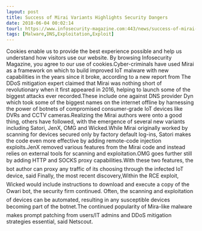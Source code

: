```yaml
---
layout: post
title: Success of Mirai Variants Highlights Security Dangers
date: 2018-06-04 00:02:14
tourl: https://www.infosecurity-magazine.com:443/news/success-of-mirai-variants/
tags: [Malware,DNS,Exploitation,Exploit]
---
```

Cookies enable us to provide the best experience possible and help us understand how visitors use our website. By browsing Infosecurity Magazine, you agree to our use of cookies.Cyber-criminals have used Mirai as a framework on which to build improved IoT malware with new capabilities in the years since it broke, according to a new report from The DDoS mitigation expert claimed that Mirai was nothing short of revolutionary when it first appeared in 2016, helping to launch some of the biggest attacks ever recorded.These include one against DNS provider Dyn which took some of the biggest names on the internet offline by harnessing the power of botnets of compromised consumer-grade IoT devices like DVRs and CCTV cameras.Realizing the Mirai authors were onto a good thing, others have followed, with the emergence of several new variants including Satori, JenX, OMG and Wicked.While Mirai originally worked by scanning for devices secured only by factory default log-ins, Satori makes the code even more effective by adding remote-code injection exploits.JenX removed various features from the Mirai code and instead relies on external tools for scanning and exploitation.OMG goes further still by adding HTTP and SOCKS proxy capabilities.With these two features, the bot author can proxy any traffic of its choosing through the infected IoT device, said Finally, the most recent discovery,Within the RCE exploit, Wicked would include instructions to download and execute a copy of the Owari bot, the security firm continued. Often, the scanning and exploitation of devices can be automated, resulting in any susceptible devices becoming part of the botnet.The continued popularity of Mira-like malware makes prompt patching from users/IT admins and DDoS mitigation strategies essential, said Netscout.